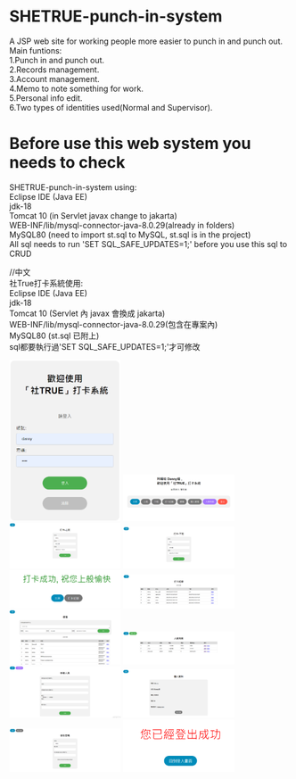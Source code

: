 # SHETRUE-punch-in-system
A JSP web site for working people more easier to punch in and punch out.  
Main funtions:   
1.Punch in and punch out.  
2.Records management.  
3.Account management.  
4.Memo to note something for work.  
5.Personal info edit.  
6.Two types of identities used(Normal and Supervisor).  

# Before use this web system you needs to check 
  
SHETRUE-punch-in-system using:  
Eclipse IDE (Java EE)  
jdk-18  
Tomcat 10 (in Servlet javax change to jakarta)  
WEB-INF/lib/mysql-connector-java-8.0.29(already in folders)  
MySQL80 (need to import st.sql to MySQL, st.sql is in the project)  
All sql needs to run 'SET SQL_SAFE_UPDATES=1;' before you use this sql to CRUD  
  
//中文  
社True打卡系統使用:  
Eclipse IDE (Java EE)  
jdk-18  
Tomcat 10 (Servlet 內 javax 會換成 jakarta)  
WEB-INF/lib/mysql-connector-java-8.0.29(包含在專案內)  
MySQL80 (st.sql 已附上)  
sql都要執行過'SET SQL_SAFE_UPDATES=1;'才可修改  

<img src="Screenshots/login.png" width="200px" />
<img src="Screenshots/index.png" width="200px" />
<img src="Screenshots/punchin.png" width="200px" />
<img src="Screenshots/punchout.png" width="200px" />
<img src="Screenshots/punch_message.png" width="200px" />
<img src="Screenshots/record.png" width="200px" />
<img src="Screenshots/memo.png" width="200px" />
<img src="Screenshots/members.png" width="200px" />
<img src="Screenshots/add_member.png" width="200px" />
<img src="Screenshots/profile.png" width="200px" />
<img src="Screenshots/edit_password.png" width="200px" />
<img src="Screenshots/logout_message.png" width="200px" />
